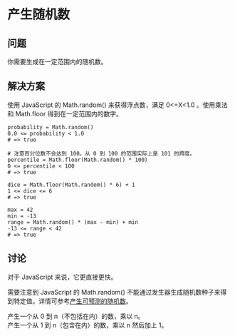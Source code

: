 # 产生随机数

## 问题

你需要生成在一定范围内的随机数。

## 解决方案

使用 JavaScript 的 Math.random() 来获得浮点数，满足 0<=X<1.0 。使用乘法和 Math.floor 得到在一定范围内的数字。
```
probability = Math.random()
0.0 <= probability < 1.0
# => true

# 注意百分位数不会达到 100。从 0 到 100 的范围实际上是 101 的跨度。
percentile = Math.floor(Math.random() * 100)
0 <= percentile < 100
# => true

dice = Math.floor(Math.random() * 6) + 1
1 <= dice <= 6
# => true

max = 42
min = -13
range = Math.random() * (max - min) + min
-13 <= range < 42
# => true
```
## 讨论

对于 JavaScript 来说，它更直接更快。

需要注意到 JavaScript 的 Math.random() 不能通过发生器生成随机数种子来得到特定值。详情可参考[产生可预测的随机数](http://coffeescript-cookbook.github.io/chapters/math/generating-predictable-random-numbers)。

产生一个从 0 到 n（不包括在内）的数，乘以 n。  
产生一个从 1 到 n（包含在内）的数，乘以 n 然后加上 1。


